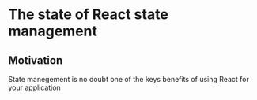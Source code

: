 # The state of React state management

## Motivation

State manegement is no doubt one of the keys benefits of using React for your application